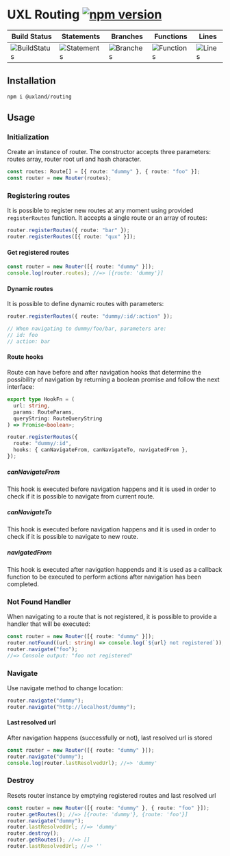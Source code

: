 # UXL Routing [![npm version](https://badge.fury.io/js/%40uxland%2Frouting.svg)](https://badge.fury.io/js/%40uxland%2Frouting)

| Build Status                                    | Statements                                    | Branches                                  | Functions                                   | Lines                               |
| ----------------------------------------------- | --------------------------------------------- | ----------------------------------------- | ------------------------------------------- | ----------------------------------- |
| ![BuildStatus](https://img.shields.io/badge/Build-Passing-brightgreen.svg "Building Status") | ![Statements](https://img.shields.io/badge/Coverage-98.96%25-brightgreen.svg "Make me better!") | ![Branches](https://img.shields.io/badge/Coverage-93.83%25-brightgreen.svg "Make me better!") | ![Functions](https://img.shields.io/badge/Coverage-97.83%25-brightgreen.svg "Make me better!") | ![Lines](https://img.shields.io/badge/Coverage-98.85%25-brightgreen.svg "Make me better!") |

## Installation

`npm i @uxland/routing`

## Usage

### Initialization

Create an instance of router. The constructor accepts three parameters: routes array, router root url and hash character.

```typescript
const routes: Route[] = [{ route: "dummy" }, { route: "foo" }];
const router = new Router(routes);
```

### Registering routes

It is possible to register new routes at any moment using provided `registerRoutes` function. It accepts a single route or an array of routes:

```typescript
router.registerRoutes({ route: "bar" });
router.registerRoutes([{ route: "qux" }]);
```

#### Get registered routes

```typescript
const router = new Router([{ route: "dummy" }]);
console.log(router.routes); //=> [{route: 'dummy'}]
```

#### Dynamic routes

It is possible to define dynamic routes with parameters:

```typescript
router.registerRoutes({ route: "dummy/:id/:action" });

// When navigating to dummy/foo/bar, parameters are:
// id: foo
// action: bar
```

#### Route hooks

Route can have before and after navigation hooks that determine the possibility of navigation by returning a boolean promise and follow the next interface:

```typescript
export type HookFn = (
  url: string,
  params: RouteParams,
  queryString: RouteQueryString
) => Promise<boolean>;

router.registerRoutes({
  route: "dummy/:id",
  hooks: { canNavigateFrom, canNavigateTo, navigatedFrom },
});
```

##### canNavigateFrom

This hook is executed before navigation happens and it is used in order to check if it is possible to navigate from current route.

##### canNavigateTo

This hook is executed before navigation happens and it is used in order to check if it is possible to navigate to new route.

##### navigatedFrom

This hook is executed after navigation happends and it is used as a callback function to be executed to perform actions after navigation has been completed.

### Not Found Handler

When navigating to a route that is not registered, it is possible to provide a handler that will be executed:

```typescript
const router = new Router([{ route: "dummy" }]);
router.notFound((url: string) => console.log(`${url} not registered`));
router.navigate("foo");
//=> Console output: "foo not registered"
```

### Navigate

Use navigate method to change location:

```typescript
router.navigate("dummy");
router.navigate("http://localhost/dummy");
```

#### Last resolved url

After navigation happens (successfully or not), last resolved url is stored

```typescript
const router = new Router([{ route: "dummy" }]);
router.navigate("dummy");
console.log(router.lastResolvedUrl); //=> 'dummy'
```

### Destroy

Resets router instance by emptying registered routes and last resolved url

```typescript
const router = new Router([{ route: "dummy" }, { route: "foo" }]);
router.getRoutes(); //=> [{route: 'dummy'}, {route: 'foo'}]
router.navigate("dummy");
router.lastResolvedUrl; //=> 'dummy'
router.destroy();
router.getRoutes(); //=> []
router.lastResolvedUrl; //=> ''
```
